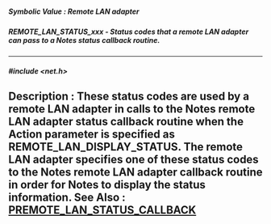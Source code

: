 ##### Symbolic Value : Remote LAN adapter
##### REMOTE_LAN_STATUS_xxx - Status codes that a remote LAN adapter can pass to a Notes status callback routine.
---
##### #include <net.h>
**Description :**
These status codes are used by a remote LAN adapter in calls to the Notes 
remote LAN adapter status callback routine when the Action parameter is 
specified as REMOTE_LAN_DISPLAY_STATUS.  The remote LAN adapter specifies one 
of these status codes to the Notes remote LAN adapter callback routine in order 
for Notes to display the status information. 
**See Also :**
[PREMOTE_LAN_STATUS_CALLBACK](D:/md_files/PREMOTE_LAN_STATUS_CALLBACK.md)
---

